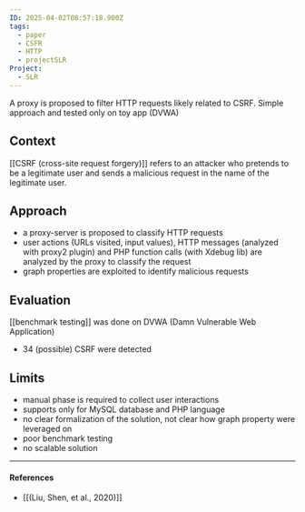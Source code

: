 ```yaml
---
ID: 2025-04-02T08:57:18.900Z
tags:
  - paper
  - CSFR
  - HTTP
  - projectSLR
Project:
  - SLR
---
```

A proxy is proposed to filter HTTP requests likely related to CSRF. Simple approach and tested only on toy app (DVWA) 

## Context

[[CSRF (cross-site request forgery)]] refers to an attacker who pretends to be a legitimate user and sends a malicious request in the name of the legitimate user.

## Approach

- a proxy-server is proposed to classify HTTP requests
- user actions (URLs visited, input values), HTTP messages (analyzed with proxy2 plugin) and PHP function calls (with Xdebug lib) are analyzed by the proxy to classify the request
- graph properties are exploited to identify malicious requests

## Evaluation

[[benchmark testing]] was done on DVWA (Damn Vulnerable Web Application)
- 34 (possible) CSRF were detected

## Limits

- manual phase is required to collect user interactions
- supports only for MySQL database and PHP language
- no clear formalization of the solution, not clear how graph property were leveraged on
- poor benchmark testing
- no scalable solution

---
#### References
- [[(Liu, Shen, et al., 2020)]]
